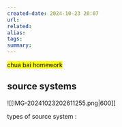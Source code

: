 ```yaml
---
created-date: 2024-10-23 20:07
url:
related:
alias:
tags:
summary:
---
```

<mark class="hltr-green">chua bai homework</mark>
## source systems

![[IMG-20241023202611255.png|600]]

types of source system : 
